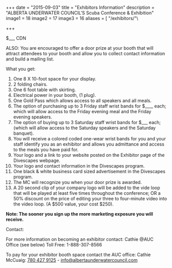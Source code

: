 +++
date        = "2015-09-03"
title       = "Exhibitors Information"
description = "ALBERTA UNDERWATER COUNCIL'S Scuba Conference & Exhibition"
image1 = 18
image2 = 17
image3 = 16
aliases = [
  "/exhibitors/"\

+++

$___ CDN

ALSO: You are encouraged to offer a door prize at your booth that will attract attendees to your booth and allow you to collect contact information and build a mailing list.

What you get:

1.	One 8 X 10-foot space for your display.
2.	2 folding chairs.
3.	One 6 foot table with skirting.
4.	Electrical power in your booth, (1 plug).
5.	One Gold Pass which allows access to all speakers and all meals.
6.	The option of purchasing up to 3 Friday staff wrist bands for $____ each; which will allow access to the Friday evening meal and the Friday evening speakers.
7.	The option of buying up to 3 Saturday staff wrist bands for $___ each; (which will allow access to the Saturday speakers and the Saturday banquet).
8.	You will receive a colored coded one-wear wrist bands for you and your staff identify you as an exhibitor and allows you admittance and access to the meals you have paid for.
9.	Your logo and a link to your website posted on the Exhibitor page of the Divescapes webpage.
10.	Your logo and contact information in the Divescapes program.
11.	One black & white business card sized advertisement in the Divescapes program.
12.	The MC will recognize you when your door prize is awarded.
13.	A 20 second clip of your company logo will be added to the vide loop that will be played at least five times throughout the conference; OR a 50% discount on the price of editing your three to four-minute video into the video loop. (A $500 value, your cost $250).

**Note: The sooner you sign up the more marketing exposure you will receive.**



Contact:

For more information on becoming an exhibitor contact: Cathie @AUC Office (see below) Toll Free: 1-888-307-8566

To pay for your exhibitor booth space contact the AUC office: Cathie McCuaig: [780 427 9125](tel:7804279125) - [info@albertaunderwatercouncil.com](mailto:info@albertaunderwatercouncil.com)
